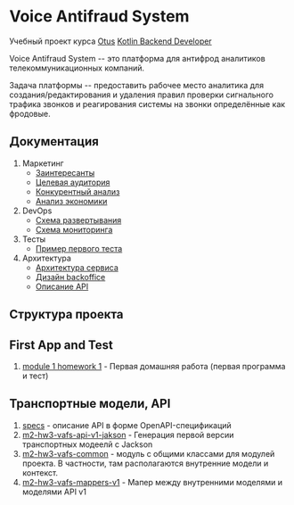 # Voice Antifraud System

Учебный проект курса [Otus](https://otus.ru) [Kotlin Backend Developer](https://otus.ru/lessons/kotlin/)

Voice Antifraud System -- это платформа для антифрод аналитиков телекоммуникационных компаний. 

Задача платформы -- предоставить рабочее место аналитика для создания/редактирования и удаления правил проверки сигнального трафика звонков и реагирования системы на звонки определённые как фродовые.

## Документация

1. Маркетинг
   * [Заинтересанты](./docs/01-marketing/01-stakeholders.md)
   * [Целевая аудитория](./docs/01-marketing/02-target-audience.md)
   * [Конкурентный анализ](./docs/01-marketing/03-concurrency.md)
   * [Анализ экономики](./docs/01-marketing/04-economy.md)
2. DevOps
   * [Схема развертывания](./docs/02-devops/01-infrastruture.md)
   * [Схема мониторинга](./docs/02-devops/02-monitoring.md)
3. Тесты
   * [Пример первого теста](./m1-hw1/src/test)
4. Архитектура
   * [Архитектура сервиса](./docs/04-arch/01-architecture.md)
   * [Дизайн backoffice](./docs/04-arch/02-design.md)
   * [Описание API](./docs/04-arch/03-api.md)

## Структура проекта

## First App and Test

1. [module 1 homework 1](m1-hw1) - Первая домашняя работа (первая программа и тест)

## Транспортные модели, API

1. [specs](specs) - описание API в форме OpenAPI-спецификаций
2. [m2-hw3-vafs-api-v1-jakson](m2-hw3-vafs-api-v1-jakson) - Генерация первой версии транспортных модеелй с
   Jackson
3. [m2-hw3-vafs-common](m2-hw3-vafs-common) - модуль с общими классами для модулей проекта. В частности, там
   располагаются внутренние модели и контекст.
4. [m2-hw3-vafs-mappers-v1](m2-hw3-vafs-mappers-v1) - Мапер между внутренними моделями и моделями API v1
